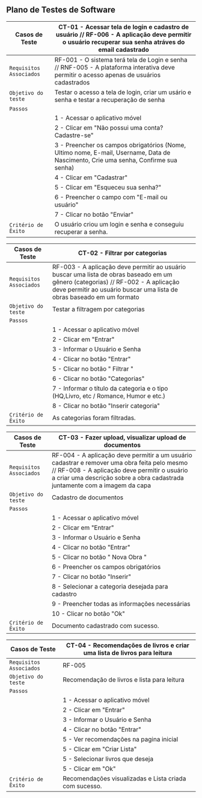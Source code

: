 ## Plano de Testes de Software

| Casos de Teste | CT-01 - Acessar tela de login e cadastro de usuário //  RF-006 - A aplicação deve permitir o usuário recuperar sua senha atráves do email cadastrado |
|--------------------|------------------------------------|
|`Requisitos Associados` | RF-001 - O sistema terá tela de Login e senha // RNF-005 - A plataforma interativa deve permitir o acesso apenas de usuários cadastrados |
|`Objetivo do teste` | Testar o acesso a tela de login, criar um usário e senha e testar a recuperação de senha |
|`Passos` | 
||1 - Acessar o aplicativo móvel |
||2 - Clicar em "Não possui uma conta? Cadastre-se" |
||3 - Preencher os campos obrigatórios (Nome, Ultimo nome, E-mail, Username, Data de Nascimento, Crie uma senha, Confirme sua senha) |
||4 - Clicar em "Cadastrar" |
||5 - Clicar em "Esqueceu sua senha?" |
||6 - Preencher o campo com "E-mail ou usuário" |
||7 - Clicar no botão "Enviar" |
|`Critério de Êxito` | O usuário criou um login e senha e conseguiu recuperar a senha. |


| Casos de Teste | CT-02 - Filtrar por categorias |
|--------------------|------------------------------------|
|`Requisitos Associados` | RF-003 -  A aplicação deve permitir ao usuário buscar uma lista de obras baseado em um gênero (categorias) //  RF-002 - A aplicação deve permitir ao usuário buscar uma lista de obras baseado em um formato |
|`Objetivo do teste` | Testar a filtragem por categorias |
|`Passos` | 
||1 - Acessar o aplicativo móvel |
||2 - Clicar em "Entrar"|
||3 - Informar o Usuário e Senha |
||4 - Clicar no botão "Entrar" |
||5 - Clicar no botão " Filtrar " |
||6 - Clicar no botão "Categorias" |
||7 - Informar o título da categoria e o tipo (HQ,Livro, etc / Romance, Humor e etc.)|
||8 - Clicar no botão "Inserir categoria"  |
|`Critério de Êxito` | As categorias foram filtradas. |


| Casos de Teste | CT-03 - Fazer upload, visualizar upload de documentos |
|--------------------|------------------------------------|
|`Requisitos Associados` | RF-004 - A aplicação deve permitir a um usuário cadastrar e remover uma obra feita pelo mesmo // RF-008 - A aplicação deve permitir o usuário a criar uma descrição sobre a obra cadastrada juntamente com a imagem da capa |
|`Objetivo do teste` | Cadastro de documentos |
|`Passos` | 
||1 - Acessar o aplicativo móvel |
||2 - Clicar em "Entrar" |
||3 - Informar o Usuário e Senha | 
||4 - Clicar no botão "Entrar" |
||5 - Clicar no botão " Nova Obra " |
||6 - Preencher os campos obrigatórios |
||7 - Clicar no botão "Inserir" | 
||8 - Selecionar a categoria desejada para cadastro |
||9 - Preencher todas as informações necessárias |
||10 - Clicar no botão "Ok" |
|`Critério de Êxito` | Documento cadastrado com sucesso. |


| Casos de Teste | CT-04 - Recomendações de livros e criar uma lista de livros para leitura |
|--------------------|------------------------------------|
|`Requisitos Associados` | RF-005 | A aplicação deve permitir o usuário acessar um feed de recomendações de livros // RF-007 A aplicação deve permitir o usuário criar uma lista de livros para ler mais tarde.                                                                     |
|`Objetivo do teste` | Recomendação de livros e lista para leitura  |
|`Passos` | 
||1 - Acessar o aplicativo móvel |
||2 - Clicar em "Entrar" |
||3 - Informar o Usuário e Senha |
||4 - Clicar no botão "Entrar" |
||5 - Ver recomendações na pagina inicial|
||5 - Clicar em "Criar Lista"|
||5 - Selecionar livros que deseja |
||5 - Clicar em "Ok" |
|`Critério de Êxito` | Recomendações visualizadas e Lista criada com sucesso. |


